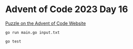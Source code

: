 # Advent of Code 2023 Day 16

[Puzzle on the Advent of Code Website](https://adventofcode.com/2023/day/16)

```shell
go run main.go input.txt
```

```shell
go test
```
